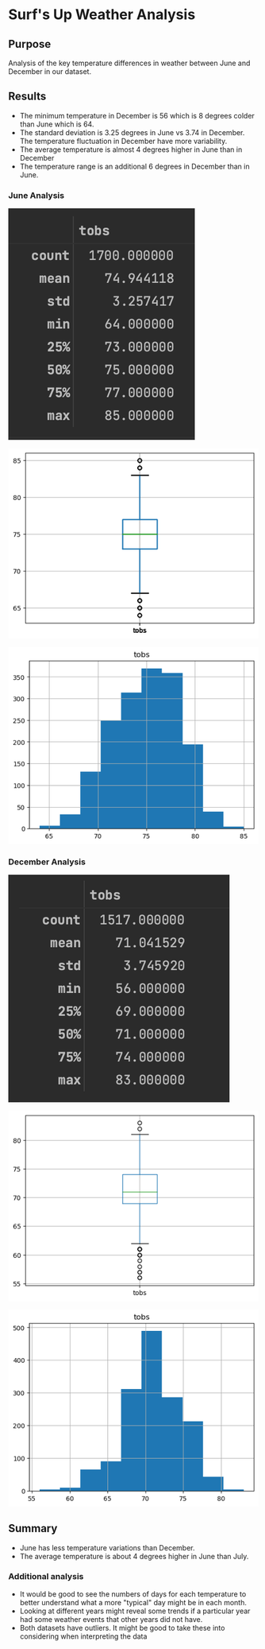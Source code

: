 # Surf's Up Weather Analysis 

## Purpose 
Analysis of the key temperature differences in weather between June and December in our dataset. 

## Results 
- The minimum temperature in December is 56 which is 8 degrees colder than June which is 64. 
- The standard deviation is 3.25 degrees in June vs 3.74 in December. The temperature fluctuation in December have more variability.
- The average temperature is almost 4 degrees higher in June than in December 
- The temperature range is an additional 6 degrees in December than in June. 


### June Analysis 
![June Temperature Analysis](Resources/jun_temps.png)

![June Box](Resources/Jun_temp_box.png)

![June Histogram](Resources/jun_temp_hist.png)

### December Analysis 
![December Temperature Analysis ](Resources/dec_temps.png)

![December Box](Resources/dec_temp_box.png)

![December Histogram](Resources/dec_temp_hist.png)
## Summary 
- June has less temperature variations than December. 
- The average temperature is about 4 degrees higher in June than July. 
 
### Additional analysis
- It would be good to see the numbers of days for each temperature to better understand what a more "typical" day might be in each month.
- Looking at different years might  reveal some trends if a particular year had some weather events that other years did not have.
- Both datasets have outliers. It might be good to take these into considering when interpreting the data 
